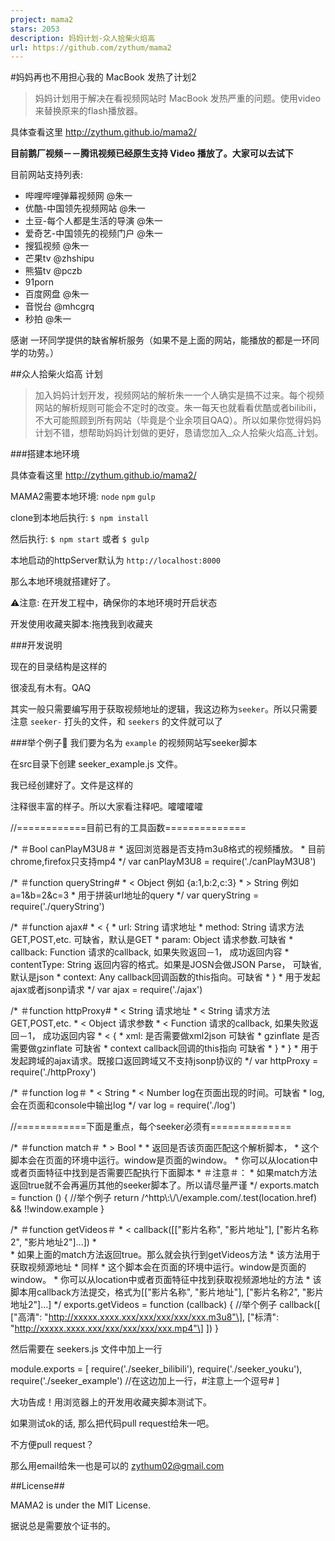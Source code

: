 ```yaml
---
project: mama2
stars: 2053
description: 妈妈计划-众人拾柴火焰高
url: https://github.com/zythum/mama2
---
```


#妈妈再也不用担心我的 MacBook 发热了计划2

> 妈妈计划用于解决在看视频网站时 MacBook 发热严重的问题。使用video来替换原来的flash播放器。

具体查看这里 http://zythum.github.io/mama2/

**目前鹅厂视频－－腾讯视频已经原生支持 Video 播放了。大家可以去试下**

目前网站支持列表:

-   哔哩哔哩弹幕视频网 @朱一
-   优酷-中国领先视频网站 @朱一
-   土豆-每个人都是生活的导演 @朱一
-   爱奇艺-中国领先的视频门户 @朱一
-   搜狐视频 @朱一
-   芒果tv @zhshipu
-   熊猫tv @pczb
-   91porn
-   百度网盘 @朱一
-   音悦台 @mhcgrq
-   秒拍 @朱一

感谢 一环同学提供的缺省解析服务（如果不是上面的网站，能播放的都是一环同学的功劳。）

##众人拾柴火焰高 计划

> 加入妈妈计划开发，视频网站的解析朱一一个人确实是搞不过来。每个视频网站的解析规则可能会不定时的改变。朱一每天也就看看优酷或者bilibili，不大可能照顾到所有网站（毕竟是个业余项目QAQ）。所以如果你觉得妈妈计划不错，想帮助妈妈计划做的更好，恳请您加入_众人拾柴火焰高_计划。

###搭建本地环境

具体查看这里 http://zythum.github.io/mama2/

MAMA2需要本地环境: `node` `npm` `gulp`

clone到本地后执行: `$ npm install`

然后执行: `$ npm start` 或者 `$ gulp`

本地启动的httpServer默认为 `http://localhost:8000`

那么本地环境就搭建好了。

⚠注意: 在开发工程中，确保你的本地环境时开启状态

开发使用收藏夹脚本:拖拽我到收藏夹

###开发说明

现在的目录结构是这样的

很凌乱有木有。QAQ

其实一般只需要编写用于获取视频地址的逻辑，我这边称为`seeker`。所以只需要注意 `seeker-` 打头的文件，和 `seekers` 的文件就可以了

###举个例子🌰 我们要为名为 `example` 的视频网站写seeker脚本

在src目录下创建 seeker\_example.js 文件。

我已经创建好了。文件是这样的

注释很丰富的样子。所以大家看注释吧。嚯嚯嚯嚯

//============目前已有的工具函数==============

/\*  ＃Bool canPlayM3U8＃
 \*  返回浏览器是否支持m3u8格式的视频播放。
 \*  目前chrome,firefox只支持mp4
 \*/
var canPlayM3U8 \= require('./canPlayM3U8')

/\*  ＃function queryString#
 \*  < Object   例如 {a:1,b:2,c:3}
 \*  > String   例如 a=1&b=2&c=3
 \*  用于拼装url地址的query
 \*/
var queryString \= require('./queryString')

/\*  ＃function ajax#
 \*  < {
 \*    url:          String   请求地址
 \*    method:       String   请求方法GET,POST,etc. 可缺省，默认是GET
 \*    param:        Object   请求参数.可缺省
 \*    callback:     Function 请求的callback, 如果失败返回－1， 成功返回内容
 \*    contentType:  String   返回内容的格式。如果是JOSN会做JSON Parse， 可缺省,默认是json
 \*    context:      Any      callback回调函数的this指向。可缺省
 \*  }
 \*  用于发起ajax或者jsonp请求
 \*/
var ajax \= require('./ajax')

/\*  ＃function httpProxy#
 \*  < String        请求地址
 \*  < String        请求方法GET,POST,etc.
 \*  < Object        请求参数
 \*  < Function      请求的callback, 如果失败返回－1， 成功返回内容
 \*  < {
 \*      xml:        是否需要做xml2json 可缺省
 \*      gzinflate   是否需要做gzinflate 可缺省
 \*      context     callback回调的this指向 可缺省
 \*    }
 \*  }
 \*  用于发起跨域的ajax请求。既接口返回跨域又不支持jsonp协议的
 \*/
var httpProxy \= require('./httpProxy')

/\*  ＃function log＃
 \*  < String
 \*  < Number  log在页面出现的时间。可缺省
 \*  log, 会在页面和console中输出log
 \*/
var log \= require('./log')

//============下面是重点，每个seeker必须有==============

/\*  ＃function match＃
 \*  > Bool
 \*
 \*  返回是否该页面匹配这个解析脚本，
 \*  这个脚本会在页面的环境中运行。window是页面的window。
 \*  你可以从location中或者页面特征中找到是否需要匹配执行下面脚本
 \*  ＃注意＃：
 \*  如果match方法返回true就不会再遍历其他的seeker脚本了。所以请尽量严谨
 \*/
exports.match \= function () {
	//举个例子
	return /^http\\:\\/\\/example.com/.test(location.href) && !!window.example
}

/\*  ＃function getVideos＃
 \*	< callback(\[\["影片名称", "影片地址"\], \["影片名称2", "影片地址2"\]...\])
 \*  
 \*	如果上面的match方法返回true。那么就会执行到getVideos方法
 \*  该方法用于获取视频源地址
 \*  同样
 \*  这个脚本会在页面的环境中运行。window是页面的window。
 \*  你可以从location中或者页面特征中找到获取视频源地址的方法
 \*  该脚本用callback方法提交，格式为\[\["影片名称", "影片地址"\], \["影片名称2", "影片地址2"\]...\]
 \*/
exports.getVideos \= function (callback) {
	//举个例子
	callback(\[
		\["高清": "http://xxxxx.xxxx.xxx/xxx/xxx/xxx/xxx.m3u8"\],
		\["标清": "http://xxxxx.xxxx.xxx/xxx/xxx/xxx/xxx.mp4"\]
	\])
}

然后需要在 seekers.js 文件中加上一行

module.exports \= \[
	require('./seeker\_bilibili'),
	require('./seeker\_youku'),
	require('./seeker\_example') //在这边加上一行，#注意上一个逗号#
\]

大功告成！用浏览器上的开发用收藏夹脚本测试下。

如果测试ok的话, 那么把代码pull request给朱一吧。

不方便pull request？

那么用email给朱一也是可以的 zythum02@gmail.com

##License##

MAMA2 is under the MIT License.

据说总是需要放个证书的。
